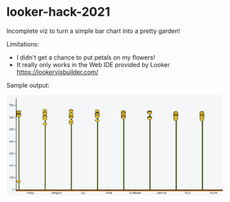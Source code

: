 # looker-hack-2021

Incomplete viz to turn a simple bar chart into a pretty garden! 

Limitations: 
  - I didn't get a chance to put petals on my flowers!
  - It really only works in the Web IDE provided by Looker https://lookervisbuilder.com/

Sample output:

<img src="/GardenChart.png"></img>

